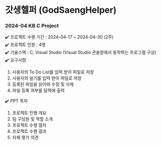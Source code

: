 # 갓생헬퍼 (GodSaengHelper)

### 2024-04 KB C Project

✔️ 프로젝트 수행 기간 : 2024-04-17 ~ 2024-04-30 (2주) <br>
✔️ 프로젝트 인원 : 4명 <br>
✔️ 기술스택 : C, Visual Studio (Visual Studio 콘솔창에서 동작하는 프로그램 구상) <br>
✔️ 요구사항
1. 사용자의 To Do List를 입력 받아 파일로 저장
2. 사용자의 일기를 입력 받아 파일로 저장
3. 등록된 파일을 읽어와 수정 및 삭제
4. 파일 등록 여부를 달력에 출력

✔️ PPT 목차
1. 프로젝트 진행 개요
2. 팀 구성원 및 역할 소개
3. 프로젝트 수행 절차
4. 프로젝트 수행 결과
5. 자체 평가 의견
